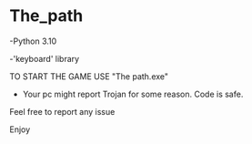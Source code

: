 # The_path

-Python 3.10

-'keyboard' library

TO START THE GAME USE "The path.exe"

* Your pc might report Trojan for some reason. Code is safe.


Feel free to report any issue

Enjoy
